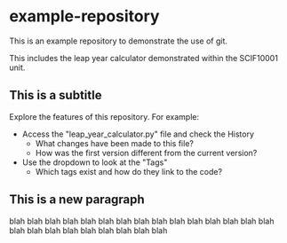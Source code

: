 # example-repository

This is an example repository to demonstrate the use of git.

This includes the leap year calculator demonstrated within the SCIF10001 unit.

## This is a subtitle

Explore the features of this repository. For example:

 - Access the "leap_year_calculator.py" file and check the History
    - What changes have been made to this file?
    - How was the first version different from the current version?
 - Use the dropdown to look at the "Tags"
    - Which tags exist and how do they link to the code?


## This is a new paragraph
blah blah blah blah blah blah blah blah
blah blah blah blah blah blah blah blah
blah blah blah blah blah blah blah blah


